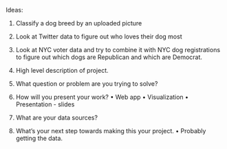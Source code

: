 Ideas:

1.	Classify a dog breed by an uploaded picture
2.	Look at Twitter data to figure out who loves their dog most
3.	Look at NYC voter data and try to combine it with NYC dog registrations to figure out which dogs are Republican and which are Democrat.

1.	High level description of project.
2.	What question or problem are you trying to solve?
3.	How will you present your work?
•	Web app
•	Visualization
•	Presentation - slides
4.	What are your data sources?
5.	What’s your next step towards making this your project.
•	Probably getting the data.

